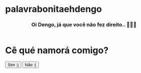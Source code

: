# palavrabonitaehdengo
<!DOCTYPE html>
 <html lang="pt-BR">
 <head>
  <meta charset="UTF-8">
  <meta http-equiv="X-UA-Compatible" content="IE=edge">
  <meta name="viewport" content="width=device-width, initial-scale=1.0">
  <link rel="stylesheet" href="styles.css">
  <title>Namora comigo?</title>
 </head>
 <header>
  <div class="cabeçalho">
   <h3>Oi Dengo, já que você não fez direito.. 🤷🏽‍♀️</h3>
  </div>
</header>
<body>
  <h1> Cê qué namorá comigo?</h1>
  <div class="yes-or-no">
  <button class="yes" onclick="tanks()">Sim :)</button>
  <button class="no" onclick="not()">Não :(</button>
  </div>
</body>
<script src="script.js"></script>
</html>
